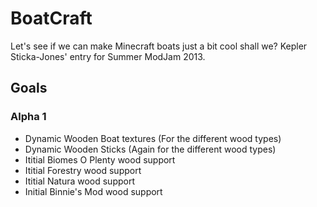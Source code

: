 BoatCraft
=========

Let's see if we can make Minecraft boats just a bit cool shall we? Kepler Sticka-Jones' entry for Summer ModJam 2013.

## Goals 
### Alpha 1
- Dynamic Wooden Boat textures (For the different wood types)
- Dynamic Wooden Sticks (Again for the different wood types)
- Ititial Biomes O Plenty wood support
- Ititial Forestry wood support
- Ititial Natura wood support
- Initial Binnie's Mod wood support
